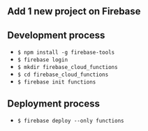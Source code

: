 ## Add 1 new project on Firebase
## Development process
* `$ npm install -g firebase-tools`
* `$ firebase login`
* `$ mkdir firebase_cloud_functions`
* `$ cd firebase_cloud_functions`
* `$ firebase init functions`
## Deployment process
* `$ firebase deploy --only functions`
